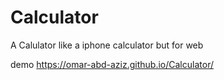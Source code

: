 # Calculator
A Calulator like a iphone calculator but for web

demo
https://omar-abd-aziz.github.io/Calculator/
